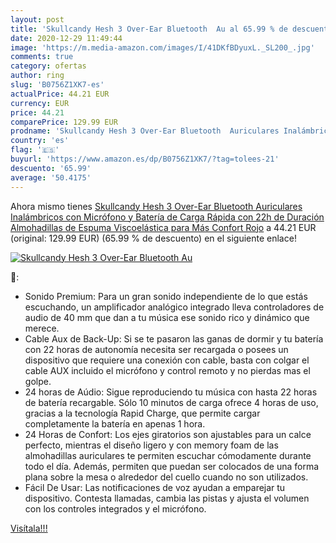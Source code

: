 ```yaml
---
layout: post
title: 'Skullcandy Hesh 3 Over-Ear Bluetooth  Au al 65.99 % de descuento'
date: 2020-12-29 11:49:44
image: 'https://m.media-amazon.com/images/I/41DKfBDyuxL._SL200_.jpg'
comments: true
category: ofertas
author: ring
slug: 'B0756Z1XK7-es'
actualPrice: 44.21 EUR
currency: EUR
price: 44.21
comparePrice: 129.99 EUR
prodname: 'Skullcandy Hesh 3 Over-Ear Bluetooth  Auriculares Inalámbricos  con Micrófono y Batería de Carga Rápida con 22h de Duración  Almohadillas de Espuma Viscoelástica para Más Confort  Rojo'
country: 'es'
flag: '🇪🇸'
buyurl: 'https://www.amazon.es/dp/B0756Z1XK7/?tag=tolees-21'
descuento: '65.99'
average: '50.4175'
---
```


Ahora mismo tienes [Skullcandy Hesh 3 Over-Ear Bluetooth  Auriculares Inalámbricos  con Micrófono y Batería de Carga Rápida con 22h de Duración  Almohadillas de Espuma Viscoelástica para Más Confort  Rojo](https://www.amazon.es/dp/B0756Z1XK7/?tag=tolees-21) a 44.21 EUR (original: 129.99 EUR) (65.99 %  de descuento) en el siguiente enlace!

[![Skullcandy Hesh 3 Over-Ear Bluetooth  Au](https://m.media-amazon.com/images/I/41DKfBDyuxL._SL200_.jpg)](https://www.amazon.es/dp/B0756Z1XK7/?tag=tolees-21)

🔎:

- Sonido Premium: Para un gran sonido independiente de lo que estás escuchando, un amplificador analógico integrado lleva controladores de audio de 40 mm que dan a tu música ese sonido rico y dinámico que merece.
- Cable Aux de Back-Up: Si se te pasaron las ganas de dormir y tu batería con 22 horas de autonomía necesita ser recargada o posees un dispositivo que requiere una conexión con cable, basta con colgar el cable AUX incluido el micrófono y control remoto y no pierdas mas el golpe.
- 24 horas de Aúdio: Sigue reproduciendo tu música con hasta 22 horas de batería recargable. Sólo 10 minutos de carga ofrece 4 horas de uso, gracias a la tecnología Rapid Charge, que permite cargar completamente la batería en apenas 1 hora.
- 24 Horas de Confort: Los ejes giratorios son ajustables para un calce perfecto, mientras el diseño ligero y con memory foam de las almohadillas auriculares te permiten escuchar cómodamente durante todo el día. Además, permiten que puedan ser colocados de una forma plana sobre la mesa o alrededor del cuello cuando no son utilizados.
- Fácil De Usar: Las notificaciones de voz ayudan a emparejar tu dispositivo. Contesta llamadas, cambia las pistas y ajusta el volumen con los controles integrados y el micrófono.

[Visítala!!!](https://www.amazon.es/dp/B0756Z1XK7/?tag=tolees-21)
